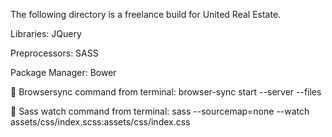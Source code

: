 The following directory is a freelance build for United Real Estate.

Libraries:
JQuery

Preprocessors:
SASS

Package Manager:
Bower

>>>>>>>>>>>>>>>>>>>>>>>>>>>>>>>>>>>

🔮 Browsersync command from terminal:
browser-sync start --server --files


🔮 Sass watch command from terminal:
sass --sourcemap=none --watch assets/css/index.scss:assets/css/index.css
